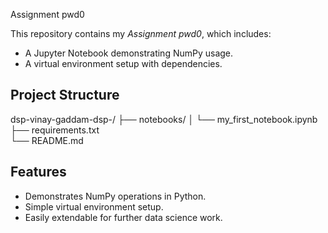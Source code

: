 Assignment pwd0

This repository contains my *Assignment pwd0*, which includes:

- A Jupyter Notebook demonstrating NumPy usage.
- A virtual environment setup with dependencies.

## Project Structure


dsp-vinay-gaddam-dsp-/
  ├── notebooks/
 │   └── my_first_notebook.ipynb  
 ├── requirements.txt             
 └── README.md                    



## Features

- Demonstrates NumPy operations in Python.
- Simple virtual environment setup.
- Easily extendable for further data science work.
